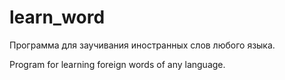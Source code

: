 # learn_word

Программа для заучивания иностранных слов любого языка.

Program for learning foreign words of any language.

